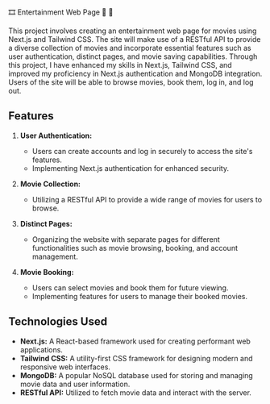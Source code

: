 🎞️ Entertainment Web Page 🚀 🍿

This project involves creating an entertainment web page for movies using Next.js and Tailwind CSS. The site will make use of a RESTful API to provide a diverse collection of movies and incorporate essential features such as user authentication, distinct pages, and movie saving capabilities. Through this project, I have enhanced my skills in Next.js, Tailwind CSS, and improved my proficiency in Next.js authentication and MongoDB integration. Users of the site will be able to browse movies, book them, log in, and log out.

## Features

1. **User Authentication:**
   - Users can create accounts and log in securely to access the site's features.
   - Implementing Next.js authentication for enhanced security.

2. **Movie Collection:**
   - Utilizing a RESTful API to provide a wide range of movies for users to browse.

3. **Distinct Pages:**
   - Organizing the website with separate pages for different functionalities such as movie browsing, booking, and account management.

4. **Movie Booking:**
   - Users can select movies and book them for future viewing.
   - Implementing features for users to manage their booked movies.

## Technologies Used

- **Next.js:** A React-based framework used for creating performant web applications.
- **Tailwind CSS:** A utility-first CSS framework for designing modern and responsive web interfaces.
- **MongoDB:** A popular NoSQL database used for storing and managing movie data and user information.
- **RESTful API:** Utilized to fetch movie data and interact with the server.






